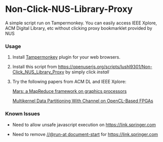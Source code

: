 # Non-Click-NUS-Library-Proxy
A simple script run on Tampermonkey. You can easily access IEEE Xplore, ACM Digital Library, etc without clicking proxy bookmarklet provided by NUS

### Usage
1. Install [Tampermonkey](https://tampermonkey.net/) plugin for your web browsers.

2. Install this script from https://openuserjs.org/scripts/lushl9301/Non-Click_NUS_Library_Proxy by simply click *install*

3. Try the following papers from ACM DL and IEEE Xplore:

    [Mars: a MapReduce framework on graphics processors](http://dl.acm.org/citation.cfm?id=1454152&CFID=727506701&CFTOKEN=12709622)

    [Multikernel Data Partitioning With Channel on OpenCL-Based FPGAs](http://ieeexplore.ieee.org.libproxy1.nus.edu.sg/document/7857086/)

### Known Issues
* Need to allow unsafe javascript execution on https://link.springer.com

* Need to remove [//@run-at document-start](https://github.com/lushl9301/Non-Click-NUS-Library-Proxy/blob/master/Non-Click.user.js#L9) for https://link.springer.com
